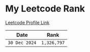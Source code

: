 # My Leetcode Rank

[Leetcode Profile Link](https://leetcode.com/u/AryanK1511/)

| Date          | Rank        |
| ------------- | ----------- |
| `30 Dec 2024` | `1,326,797` |

